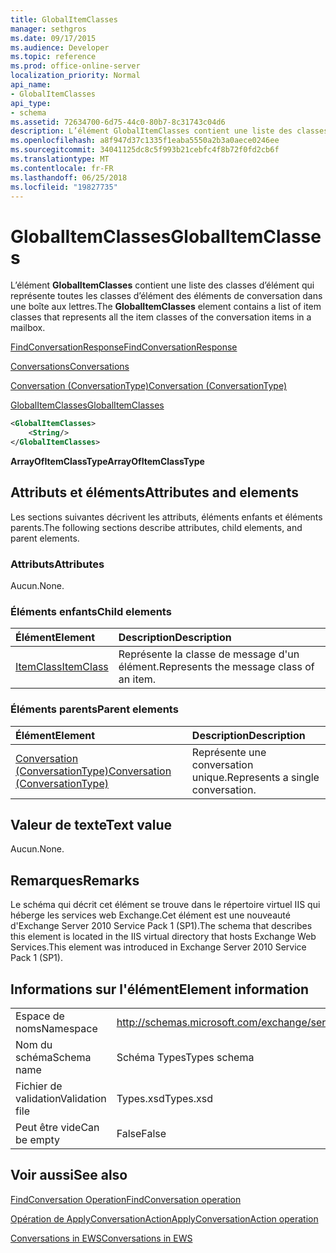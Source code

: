 ```yaml
---
title: GlobalItemClasses
manager: sethgros
ms.date: 09/17/2015
ms.audience: Developer
ms.topic: reference
ms.prod: office-online-server
localization_priority: Normal
api_name:
- GlobalItemClasses
api_type:
- schema
ms.assetid: 72634700-6d75-44c0-80b7-8c31743c04d6
description: L’élément GlobalItemClasses contient une liste des classes d’élément qui représente toutes les classes d’élément des éléments de conversation dans une boîte aux lettres.
ms.openlocfilehash: a8f947d37c1335f1eaba5550a2b3a0aece0246ee
ms.sourcegitcommit: 34041125dc8c5f993b21cebfc4f8b72f0fd2cb6f
ms.translationtype: MT
ms.contentlocale: fr-FR
ms.lasthandoff: 06/25/2018
ms.locfileid: "19827735"
---
```

# <a name="globalitemclasses"></a><span data-ttu-id="6c3c8-103">GlobalItemClasses</span><span class="sxs-lookup"><span data-stu-id="6c3c8-103">GlobalItemClasses</span></span>

<span data-ttu-id="6c3c8-104">L’élément **GlobalItemClasses** contient une liste des classes d’élément qui représente toutes les classes d’élément des éléments de conversation dans une boîte aux lettres.</span><span class="sxs-lookup"><span data-stu-id="6c3c8-104">The **GlobalItemClasses** element contains a list of item classes that represents all the item classes of the conversation items in a mailbox.</span></span> 
  
[<span data-ttu-id="6c3c8-105">FindConversationResponse</span><span class="sxs-lookup"><span data-stu-id="6c3c8-105">FindConversationResponse</span></span>](findconversationresponse.md)
  
[<span data-ttu-id="6c3c8-106">Conversations</span><span class="sxs-lookup"><span data-stu-id="6c3c8-106">Conversations</span></span>](conversations-ex15websvcsotherref.md)
  
[<span data-ttu-id="6c3c8-107">Conversation (ConversationType)</span><span class="sxs-lookup"><span data-stu-id="6c3c8-107">Conversation (ConversationType)</span></span>](conversation-conversationtype.md)
  
[<span data-ttu-id="6c3c8-108">GlobalItemClasses</span><span class="sxs-lookup"><span data-stu-id="6c3c8-108">GlobalItemClasses</span></span>](globalitemclasses.md)
  
```XML
<GlobalItemClasses>
    <String/>
</GlobalItemClasses>
```

 <span data-ttu-id="6c3c8-109">**ArrayOfItemClassType**</span><span class="sxs-lookup"><span data-stu-id="6c3c8-109">**ArrayOfItemClassType**</span></span>
## <a name="attributes-and-elements"></a><span data-ttu-id="6c3c8-110">Attributs et éléments</span><span class="sxs-lookup"><span data-stu-id="6c3c8-110">Attributes and elements</span></span>

<span data-ttu-id="6c3c8-111">Les sections suivantes décrivent les attributs, éléments enfants et éléments parents.</span><span class="sxs-lookup"><span data-stu-id="6c3c8-111">The following sections describe attributes, child elements, and parent elements.</span></span>
  
### <a name="attributes"></a><span data-ttu-id="6c3c8-112">Attributs</span><span class="sxs-lookup"><span data-stu-id="6c3c8-112">Attributes</span></span>

<span data-ttu-id="6c3c8-113">Aucun.</span><span class="sxs-lookup"><span data-stu-id="6c3c8-113">None.</span></span>
  
### <a name="child-elements"></a><span data-ttu-id="6c3c8-114">Éléments enfants</span><span class="sxs-lookup"><span data-stu-id="6c3c8-114">Child elements</span></span>

|<span data-ttu-id="6c3c8-115">**Élément**</span><span class="sxs-lookup"><span data-stu-id="6c3c8-115">**Element**</span></span>|<span data-ttu-id="6c3c8-116">**Description**</span><span class="sxs-lookup"><span data-stu-id="6c3c8-116">**Description**</span></span>|
|:-----|:-----|
|[<span data-ttu-id="6c3c8-117">ItemClass</span><span class="sxs-lookup"><span data-stu-id="6c3c8-117">ItemClass</span></span>](itemclass.md) <br/> |<span data-ttu-id="6c3c8-118">Représente la classe de message d'un élément.</span><span class="sxs-lookup"><span data-stu-id="6c3c8-118">Represents the message class of an item.</span></span>  <br/> |
   
### <a name="parent-elements"></a><span data-ttu-id="6c3c8-119">Éléments parents</span><span class="sxs-lookup"><span data-stu-id="6c3c8-119">Parent elements</span></span>

|<span data-ttu-id="6c3c8-120">**Élément**</span><span class="sxs-lookup"><span data-stu-id="6c3c8-120">**Element**</span></span>|<span data-ttu-id="6c3c8-121">**Description**</span><span class="sxs-lookup"><span data-stu-id="6c3c8-121">**Description**</span></span>|
|:-----|:-----|
|[<span data-ttu-id="6c3c8-122">Conversation (ConversationType)</span><span class="sxs-lookup"><span data-stu-id="6c3c8-122">Conversation (ConversationType)</span></span>](conversation-conversationtype.md) <br/> |<span data-ttu-id="6c3c8-123">Représente une conversation unique.</span><span class="sxs-lookup"><span data-stu-id="6c3c8-123">Represents a single conversation.</span></span>  <br/> |
   
## <a name="text-value"></a><span data-ttu-id="6c3c8-124">Valeur de texte</span><span class="sxs-lookup"><span data-stu-id="6c3c8-124">Text value</span></span>

<span data-ttu-id="6c3c8-125">Aucun.</span><span class="sxs-lookup"><span data-stu-id="6c3c8-125">None.</span></span>
  
## <a name="remarks"></a><span data-ttu-id="6c3c8-126">Remarques</span><span class="sxs-lookup"><span data-stu-id="6c3c8-126">Remarks</span></span>

<span data-ttu-id="6c3c8-127">Le schéma qui décrit cet élément se trouve dans le répertoire virtuel IIS qui héberge les services web Exchange.Cet élément est une nouveauté d'Exchange Server 2010 Service Pack 1 (SP1).</span><span class="sxs-lookup"><span data-stu-id="6c3c8-127">The schema that describes this element is located in the IIS virtual directory that hosts Exchange Web Services.This element was introduced in Exchange Server 2010 Service Pack 1 (SP1).</span></span>
  
## <a name="element-information"></a><span data-ttu-id="6c3c8-128">Informations sur l'élément</span><span class="sxs-lookup"><span data-stu-id="6c3c8-128">Element information</span></span>

|||
|:-----|:-----|
|<span data-ttu-id="6c3c8-129">Espace de noms</span><span class="sxs-lookup"><span data-stu-id="6c3c8-129">Namespace</span></span>  <br/> |http://schemas.microsoft.com/exchange/services/2006/types  <br/> |
|<span data-ttu-id="6c3c8-130">Nom du schéma</span><span class="sxs-lookup"><span data-stu-id="6c3c8-130">Schema name</span></span>  <br/> |<span data-ttu-id="6c3c8-131">Schéma Types</span><span class="sxs-lookup"><span data-stu-id="6c3c8-131">Types schema</span></span>  <br/> |
|<span data-ttu-id="6c3c8-132">Fichier de validation</span><span class="sxs-lookup"><span data-stu-id="6c3c8-132">Validation file</span></span>  <br/> |<span data-ttu-id="6c3c8-133">Types.xsd</span><span class="sxs-lookup"><span data-stu-id="6c3c8-133">Types.xsd</span></span>  <br/> |
|<span data-ttu-id="6c3c8-134">Peut être vide</span><span class="sxs-lookup"><span data-stu-id="6c3c8-134">Can be empty</span></span>  <br/> |<span data-ttu-id="6c3c8-135">False</span><span class="sxs-lookup"><span data-stu-id="6c3c8-135">False</span></span>  <br/> |
   
## <a name="see-also"></a><span data-ttu-id="6c3c8-136">Voir aussi</span><span class="sxs-lookup"><span data-stu-id="6c3c8-136">See also</span></span>



[<span data-ttu-id="6c3c8-137">FindConversation Operation</span><span class="sxs-lookup"><span data-stu-id="6c3c8-137">FindConversation operation</span></span>](findconversation-operation.md)
  
[<span data-ttu-id="6c3c8-138">Opération de ApplyConversationAction</span><span class="sxs-lookup"><span data-stu-id="6c3c8-138">ApplyConversationAction operation</span></span>](applyconversationaction-operation.md)


[<span data-ttu-id="6c3c8-139">Conversations in EWS</span><span class="sxs-lookup"><span data-stu-id="6c3c8-139">Conversations in EWS</span></span>](http://msdn.microsoft.com/library/91e64629-db6c-4c94-9dcb-d386232e8467%28Office.15%29.aspx)

